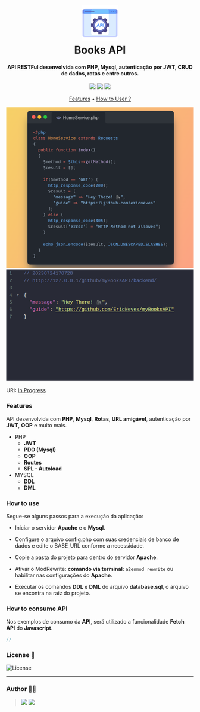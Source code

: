 <h1 align="center">
  <img src=".github/icon.png">
  <br>
    Books API
  <br>
</h1>

<h4 align="center">
  API RESTFul desenvolvida com <b>PHP</b>, <b>Mysql</b>, autenticação por <b>JWT</b>, <b>CRUD</b> de dados, rotas e entre outros.
</h4>

<p align="center">
  <img src="https://img.shields.io/github/last-commit/ericneves/myBooksAPI?style=flat-square&logo=github&logoColor=yellow&color=yellow">
  <img src="https://img.shields.io/github/languages/top/ericneves/myBooksAPI?style=flat-square&logo=php&logoColor=blue&labelColor=white">
  <img src="https://img.shields.io/github/license/ericneves/myBooksAPI?style=flat-square&logo=github&logoColor=white&color=red">
</p>

<p align="center">
  <a href="#features">Features</a> •
  <a href="#how-to-use">How to User ?</a>
</p>

![Screenshot1](.github/screenshot1.png)
![Screenshot2](.github/screenshot2.png)

URI: [In Progress]()

### Features

API desenvolvida com <b>PHP</b>, <b>Mysql</b>, <b>Rotas</b>, <b>URL amigável</b>, autenticação por <b>JWT</b>, <b>OOP</b> e muito mais.

* PHP
  - <b>JWT</b>
  - <b>PDO (Mysql)</b>
  - <b>OOP </b>
  - <b>Routes</b>
  - <b>SPL - Autoload</b>
* MYSQL
  - <b>DDL</b>
  - <b>DML</b>

### How to use

Segue-se alguns passos para a execução da aplicação:

- Iniciar o servidor <b>Apache</b> e o <b>Mysql</b>.

- Configure o arquivo config.php com suas credenciais de banco de dados e edite o BASE_URL conforme a necessidade.

- Copie a pasta do projeto para dentro do servidor <b>Apache</b>.

- Ativar o ModRewrite: <b>comando via terminal</b>: ```a2enmod rewrite``` ou habilitar nas configurações do <b>Apache</b>.

- Executar os comandos <b>DDL</b> e <b>DML</b> do arquivo <b>database.sql</b>, o arquivo se encontra na raiz do projeto.

### How to consume API

Nos exemplos de consumo da <b>API</b>, será utilizado a funcionalidade <b>Fetch API</b> do <b>Javascript</b>.

```js
// 


```


### License 📃

<img src="https://img.shields.io/github/license/ericneves/myBooksAPI?style=flat-square&logo=github&logoColor=white&color=red" alt="License">

---

### Author 🧑‍💻
><a href="https://www.instagram.com/ericneves_dev/"><img src="https://img.shields.io/badge/Instagram-E4405F?style=for-the-badge&logo=instagram&logoColor=white"></a> <a href="https://linkedin.com/in/ericnevesrr"> <img src="https://img.shields.io/badge/LinkedIn-0077B5?style=for-the-badge&logo=linkedin&logoColor=white"></a>